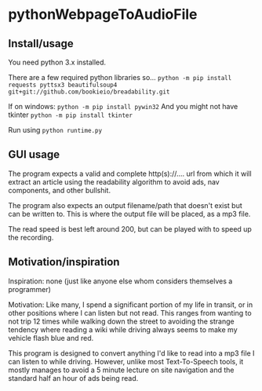 # pythonWebpageToAudioFile

## Install/usage

You need python 3.x installed. 

There are a few required python libraries so...
```python -m pip install requests pyttsx3 beautifulsoup4 git+git://github.com/bookieio/breadability.git```

If on windows:
```python -m pip install pywin32```
And you might not have tkinter
```python -m pip install tkinter```

Run using `python runtime.py`

## GUI usage

The program expects a valid and complete http(s)://.... url from which it will extract an article using the readability algorithm to avoid ads, nav components, and other bullshit. 

The program also expects an output filename/path that doesn't exist but can be written to. This is where the output file will be placed, as a mp3 file.

The read speed is best left around 200, but can be played with to speed up the recording. 

## Motivation/inspiration

Inspiration: none (just like anyone else whom considers themselves a programmer)

Motivation: Like many, I spend a significant portion of my life in transit, or in other positions where I can listen but not read. This ranges from wanting to not trip 12 times while walking down the street to avoiding the strange tendency where reading a wiki while driving always seems to make my vehicle flash blue and red. 

This program is designed to convert anything I'd like to read into a mp3 file I can listen to while driving. However, unlike most Text-To-Speech tools, it mostly manages to avoid a 5 minute lecture on site navigation and the standard half an hour of ads being read. 
